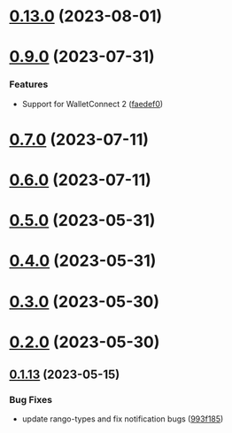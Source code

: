 # [0.13.0](https://github.com/rango-exchange/rango-client/compare/signer-cosmos@0.12.0...signer-cosmos@0.13.0) (2023-08-01)



# [0.9.0](https://github.com/rango-exchange/rango-client/compare/signer-cosmos@0.8.0...signer-cosmos@0.9.0) (2023-07-31)


### Features

* Support for WalletConnect 2 ([faedef0](https://github.com/rango-exchange/rango-client/commit/faedef0b5e6fc3c5ef881cbbe4ec05334cc1c910))



# [0.7.0](https://github.com/rango-exchange/rango-client/compare/signer-cosmos@0.6.0...signer-cosmos@0.7.0) (2023-07-11)



# [0.6.0](https://github.com/rango-exchange/rango-client/compare/signer-cosmos@0.5.0...signer-cosmos@0.6.0) (2023-07-11)



# [0.5.0](https://github.com/rango-exchange/rango-client/compare/signer-cosmos@0.4.0...signer-cosmos@0.5.0) (2023-05-31)



# [0.4.0](https://github.com/rango-exchange/rango-client/compare/signer-cosmos@0.3.0...signer-cosmos@0.4.0) (2023-05-31)



# [0.3.0](https://github.com/rango-exchange/rango-client/compare/signer-cosmos@0.2.0...signer-cosmos@0.3.0) (2023-05-30)



# [0.2.0](https://github.com/rango-exchange/rango-client/compare/signer-cosmos@0.1.14...signer-cosmos@0.2.0) (2023-05-30)



## [0.1.13](https://github.com/rango-exchange/rango-client/compare/signer-cosmos@0.1.12...signer-cosmos@0.1.13) (2023-05-15)


### Bug Fixes

* update rango-types and fix notification bugs ([993f185](https://github.com/rango-exchange/rango-client/commit/993f185e0b8c5e5e15a2c65ba2d85d1f9c8daa90))




